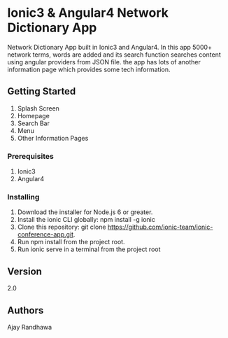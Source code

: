 # Ionic3 & Angular4 Network Dictionary App

Network Dictionary App built in Ionic3 and Angular4. In this app 5000+ network terms, words are added and its search function searches content using angular providers from JSON file. the app has lots of another information page which provides some tech information.

## Getting Started

1. Splash Screen
2. Homepage
3. Search Bar
4. Menu
5. Other Information Pages

### Prerequisites

1. Ionic3
2. Angular4

### Installing

1. Download the installer for Node.js 6 or greater.
2. Install the ionic CLI globally: npm install -g ionic
3. Clone this repository: git clone https://github.com/ionic-team/ionic-conference-app.git.
4. Run npm install from the project root.
5. Run ionic serve in a terminal from the project root

## Version

2.0

## Authors

Ajay Randhawa
